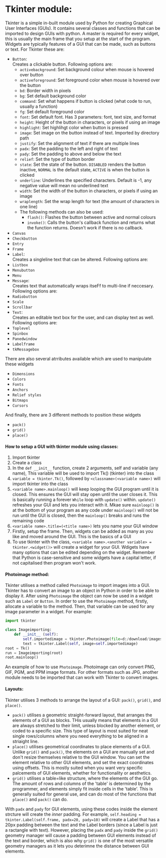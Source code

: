 # Tkinter module:  
Tkinter is a simple in-built module used by Python for creating Graphical User Interfaces (GUIs). It contains several classes and functions that can be imported to design GUIs with python. A master is required for every widget, this is usually the main frame that you setup at the start of the program. Widgets are typically features of a GUI that can be made, such as buttons or text. For Tkinter these are:  
- `Button`:  
  Creates a clickable button. Following options are:
  - `activebackground`: Set background colour when mouse is hovered over button
  - `activeforeground`: Set foreground color when mouse is hovered over the button
  - `bd`: Border width in pixels
  - `bg`: Set default background color
  - `command`: Set what happens if button is clicked (what code to run, usually a function)
  - `fg`: Set default foreground color
  - `font`: Set default font. Has 3 parameters: font, text size, and format
  - `height`: Height of the button in characters, or pixels if using an image
  - `highlight`: Set highlihgt color when button is pressed
  - `image`: Set image on the button instead of text. Imported by directory path
  - `justify`: Set the alignment of text if there are multiple lines
  - `padx`: Set the padding to the left and right of text
  - `pady`: Set the padding to above and below the text
  - `relief`: Set the type of button border
  - `state`: Set the state of the button. `DISABLED` renders the button inactive, `NORMAL` is the default state, `ACTIVE` is when the button is clicked
  - `underline`: Underlines the specified characters. Default is -1, any negative value will mean no underlined text
  - `width`: Set the width of the button in characters, or pixels if using an image
  - `wraplength`: Set the wrap length for text (the amount of characters in one line)  
  - The following methods can also be used:  
      - `flash()`: Flashes the button between active and normal colours
      - `invoke()`: Calls the button's callback function and returns what the function returns. Doesn't work if there is no callback.  
- `Canvas`
- `Checkbutton`
- `Entry`
- `Frame`
- `Label`:  
   Creates a singleline text that can be altered. Following options are:  
- `Listbox`
- `Menubutton`
- `Menu`
- `Message`:  
   Creates text that automatically wraps itseFf to multi-line if neccesary. Following options are:  
- `Radiobutton`
- `Scale`
- `Scrollbar`
- `Text`:  
   Creates an editable text box for the user, and can display text as well. Following options are:  
- `Toplevel`
- `Spinbox`
- `Panedwindow`
- `Labelframe`
- `tkMessagebox`

There are also several atrributes available which are used to manipulate these widgets  
- `Dimensions`
- `Colors`
- `Fonts`
- `Anchors`
- `Relief styles`
- `Bitmaps`
- `Cursors`

And finally, there are 3 different methods to position these widgets  
- `pack()`
- `grid()`
- `place()`

#### How to setup a GUI with tkinter module using classes:  
1. Import tkinter
2. Create a class
3. In the `def __init__` function, create 2 arguments, self and variable (any name), This variable will be used to import Tk() (tkinter) into the class
4. `variable = tkinter.Tk()`, followed by `<classname>(<variable name>)` will import tkinter into the class
5. `<variable name>.mainloop()` will keep looping the GUI program until it is closed. This ensures the GUI will stay open until the user closes it. This is basically running a forever `While` loop with `update()` within. `update()` refreshes your GUI and lets you interact with it. Mkae sure `mainloop()` is at the bottom of your program as any code under `mainloop()` will not be run until the GUI is closed, then the `mainloop()` breaks and runs the remaining code
6. `<variable name>.title=(<title name>)` lets you name your GUI window
7. Firstly, setup the frame. Then, widgets can be added as many as you like and moved around the GUI. This is the basics of a GUI
8. To use tkinter with the class, `<variable name>.<another variable> = tkinter.<widget()>` will create a widget for your GUI. Wdigets have many options that can be edited depending on the widget. Remember that Python is case-sensitive and some widgets have a capital letter, if not capitalised then program won't work.

#### Photoimage method:
Tkinter utilises a method called `Photoimage` to import images into a GUI. Tkinter has to convert an image to an object in Python in order to be able to display it. After using `Photoimage` the object can now be used in a widget such as `Label` or `Button`. In order to use the `Photoimage` method, firstly, allocate a variable to the method. Then, that variable can be used for any image parameter in a widget. For example:  
```Python  
import tkinter

class Imageimporting:
	def __init__ (self):
		self.importedimage = tkinter.Photoimage(file=d:/download/images/picture.png)
		text = tkinter.Label(self, image=self.importedimage)
root = Tk()
run = Imageimporting(root)
root.mainloop()
```  
An example of how to use `Photoimage`. Photoimage can only convert PNG, GIF, PGM, and PPM image formats. For other formats such as JPG, another module needs to be imported that can work with Tkinter to convert images.  

#### Layouts:  
Tkinter utilises 3 methods to arrange the layout of a GUI: `pack()`, `grid()`, and `place()`. 
- `pack()` utilises a geometric straight-forward layout, that arranges the elements of a GUI as blocks. THis usually means that elements in a GUI are always stretched to their limit, unless blocked by another element, or coded to a specific size. This type of layout is most suited for neat single rows/columns where you need everything to be aligned in a striaight line.
- `place()` utilises geometrical coordinates to place elements of a GUI. Unlike `grid()` and `pack()`, the elements on a GUI are manually set and don't resize themselves relative to the GUI window. You can set the element relative to other GUI elements, and set the exact coordinates using offsets. This is mostly suited when you want very specific palcements of GUI elements, whether for functionality or aesthetics.
- `grid()` utilises a table=like structure, where the elements of the GUI go. The amount of rows and columns of the 'table' is determined by the programmer, and elements simply fit inside cells in the 'table'. This is generally suited for general use, and can do most of the functions that `place()` and `pack()` can do.

With `padx` and `pady` for GUI elements, using these codes inside the element strcture will create the *inner* padding. For example, `self.heading = tkinter.Label(self.frame, padx=20, pady=10)` will create a Label that has a 20px padding between the text and the Label borders (since a Label is just a ractangle with text). However, placing the `padx` and `pady` inside the `grid()` geometry manager will cause a padding between GUI elements instead of the text and border, which is also why `grid()` is one of the most versatile geometry managers as it lets you deterimne the distance between GUI elements. 
